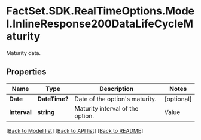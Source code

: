 # FactSet.SDK.RealTimeOptions.Model.InlineResponse200DataLifeCycleMaturity
Maturity data.

## Properties

Name | Type | Description | Notes
------------ | ------------- | ------------- | -------------
**Date** | **DateTime?** | Date of the option&#39;s maturity. | [optional] 
**Interval** | **string** | Maturity interval of the option. | Value | Description | | - -- | - -- | | monthly | Monthly | | weekly | Weekly | | daily | Daily | | mixed | Mixed |   | [optional] 

[[Back to Model list]](../README.md#documentation-for-models) [[Back to API list]](../README.md#documentation-for-api-endpoints) [[Back to README]](../README.md)

